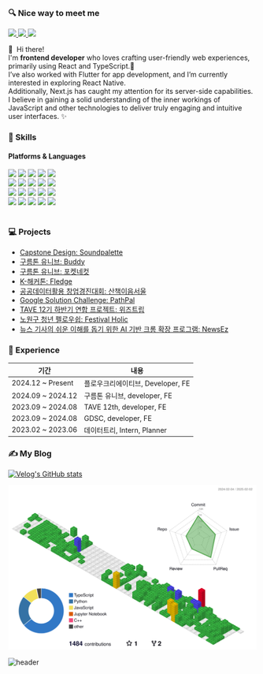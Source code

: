 ### 🔍 Nice way to meet me

<p>
 	<a href=https://velog.io/@ejdmswl> <img src="https://img.shields.io/badge/Tech Blog-20C997?style=flat&logo=Velog&logoColor=white&link=https://velog.io/@ejdmswl"> </a>
	<a href=mailto:ej070961@gmail.com> <img src="https://img.shields.io/badge/ej070961@gmail.com-EA4335?style=flat&logo=Gmail&logoColor=white&link=mailto:ej070961@gmail.com"> </a>
         <a href=https://hammerhead-cosmonaut-044.notion.site/58d070236fe44ad9b3b8446221f7814c?pvs=4> <img src="https://img.shields.io/badge/Portfolio-000000?style=flat&logo=Notion&logoColor=white&link=https://hammerhead-cosmonaut-044.notion.site/58d070236fe44ad9b3b8446221f7814c?pvs=4"> </a>

</p>

<p>
  👋&nbsp; Hi there! <br/> I'm <b>frontend developer</b> who loves crafting user-friendly web experiences, primarily using React and TypeScript.🚀<br/>
  I’ve also worked with Flutter for app development, and I’m currently interested in exploring React Native. <br/> Additionally, Next.js has caught my attention for its server-side capabilities.<br/>
   I believe in gaining a solid understanding of the inner workings of JavaScript and other technologies to deliver truly engaging and intuitive user interfaces. ✨<br/>
</p>



<h3>🌱  Skills </h3>
<h4>Platforms & Languages </h4>
<div >
	<img src="https://img.shields.io/badge/React-61DAFB?style=flat&logo=React&logoColor=white">
          <img src="https://img.shields.io/badge/Python-3776AB?style=flat&logo=Python&logoColor=white">
          <img src="https://img.shields.io/badge/StyledComponents-DB7093?style=flat&logo=StyledComponents&logoColor=white">
          <img src="https://img.shields.io/badge/Tailwind CSS-06B6D4?style=flat&logo=Tailwind CSS&logoColor=white">
          <img src="https://img.shields.io/badge/Vercel-000000?style=flat&logo=Vercel&logoColor=white">
          <br/><img src="https://img.shields.io/badge/Spring Boot-6DB33F?style=flat&logo=Spring Boot&logoColor=white">
          <img src="https://img.shields.io/badge/Amazon S3-569A31?style=flat&logo=Amazon S3&logoColor=white">
          <img src="https://img.shields.io/badge/Firebase-FFCA28?style=flat&logo=Firebase&logoColor=white">
          <img src="https://img.shields.io/badge/Figma-F24E1E?style=flat&logo=Figma&logoColor=white">
          <img src="https://img.shields.io/badge/Docker-2496ED?style=flat&logo=Docker&logoColor=white">
          <br/><img src="https://img.shields.io/badge/Eslint-4B32C3?style=flat&logo=Eslint&logoColor=white">
          <img src="https://img.shields.io/badge/Notion-000000?style=flat&logo=Notion&logoColor=white">
          <img src="https://img.shields.io/badge/Next.js-000000?style=flat&logo=Next.js&logoColor=white">
          <img src="https://img.shields.io/badge/Prettier-F7B93E?style=flat&logo=Prettier&logoColor=white">
          <img src="https://img.shields.io/badge/React Query-FF4154?style=flat&logo=React Query&logoColor=white">
          <br/><img src="https://img.shields.io/badge/Redux-764ABC?style=flat&logo=Redux&logoColor=white">
          <img src="https://img.shields.io/badge/Recoil-0179f3?style=flat&logo=Recoil&logoColor=white">
          <img src="https://img.shields.io/badge/Flutter-02569B?style=flat&logo=Flutter&logoColor=white">
          <img src="https://img.shields.io/badge/Flask-000000?style=flat&logo=Flask&logoColor=white">
          <img src="https://img.shields.io/badge/Github-181717?style=flat&logo=Github&logoColor=white">
          <br/>
    </div> 
</div>
<br/>

<h3>💻 Projects </h3>

- [Capstone Design: Soundpalette](https://github.com/2024-ITM-Capstone-Design/Front.git)
- [구름톤 유니브: Buddy](https://github.com/9oormthon-univ/2024_DANPOONG_TEAM_8_FE)
- [구름톤 유니브: 포켓네컷](https://github.com/9oormthonUniv-seoultech/PROJECT_TEAM_WEB_FE2)
- [K-해커톤: Fledge](https://github.com/K-Hackathon-Fledge/Fledge-Front.git)
- [공공데이터활용 창업경진대회: 산책이음서울](https://github.com/SanE-Seo/SaneE-SEo-Front)
- [Google Solution Challenge: PathPal](https://github.com/GDSC-TEAM-1-PathPal/PathPal-Flutter.git)
- [TAVE 12기 하반기 연합 프로젝트: 위즈트립](https://github.com/Wiz-trip/Wiz-trip-Front.git)
- [노원구 청년 펠로우쉽: Festival Holic](https://github.com/FS-2023-FestivalHolic/FH-Front.git)
- [뉴스 기사의 쉬운 이해를 돕기 위한 AI 기반 크롬 확장 프로그램: NewsEz](https://github.com/Hackathon-NewsEz/chrome_extension.git)

<h3>📔 Experience </h3>

|기간 |내용|	
|--|---|
|2024\.12 ~ Present|플로우크리에이티브, Developer, FE|
|2024\.09 ~ 2024\.12|구름톤 유니브, developer, FE|
|2023\.09 ~ 2024\.08|TAVE 12th, developer, FE|
|2023\.09 ~ 2024\.08|GDSC, developer, FE|
|2023\.02 ~ 2023\.06|데이터트리, Intern, Planner|

<h3>✍ My Blog </h3>

[![Velog's GitHub stats](https://velog-readme-stats.vercel.app/api?name=ejdmswl)]([https://velog.io/@@ejdmswl](https://velog.io/@ejdmswl))

![](./profile-3d-contrib/profile-gitblock.svg)

![header](https://capsule-render.vercel.app/api?type=waving&color=gradient&height=200&section=footer)





    
